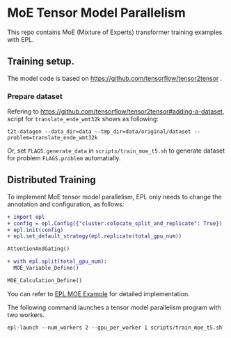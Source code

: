 # MoE Tensor Model Parallelism

This repo contains MoE (Mixture of Experts) transformer training examples with EPL.

## Training setup.
The model code is based on https://github.com/tensorflow/tensor2tensor .

### Prepare dataset

Refering to https://github.com/tensorflow/tensor2tensor#adding-a-dataset, script for `translate_ende_wmt32k` shows as following:

```
t2t-datagen --data_dir=data --tmp_dir=data/original/dataset --problem=translate_ende_wmt32k
```

Or, set `FLAGS.generate_data` in `scripts/train_moe_t5.sh` to generate dataset for problem `FLAGS.problem` automatially.

## Distributed Training

To implement MoE tensor model parallelism,
EPL only needs to change the annotation and configuration, as follows:


```diff
+ import epl
+ config = epl.Config({"cluster.colocate_split_and_replicate": True})
+ epl.init(config)
+ epl.set_default_strategy(epl.replicate(total_gpu_num))

AttentionAndGating()

+ with epl.split(total_gpu_num):
  MOE_Variable_Define()

MOE_Calculation_Define()
```

You can refer to [EPL MOE Example](https://github.com/alibaba/FastNN/tree/master/moe/) for detailed implementation.

The following command launches a tensor model parallelism program with two workers.

```
epl-launch --num_workers 2 --gpu_per_worker 1 scripts/train_moe_t5.sh
```


